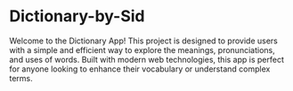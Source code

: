# Dictionary-by-Sid
Welcome to the Dictionary App! This project is designed to provide users with a simple and efficient way to explore the meanings, pronunciations, and uses of words. Built with modern web technologies, this app is perfect for anyone looking to enhance their vocabulary or understand complex terms.
